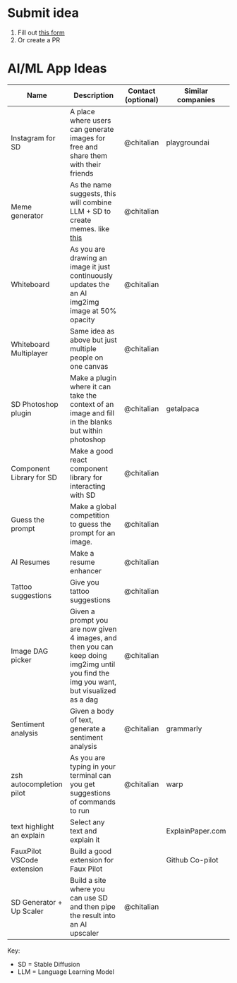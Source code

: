 # Submit idea

1. Fill out [this form](https://docs.google.com/forms/d/e/1FAIpQLSetdQlN91ugLw5PhYHIMPcAVh9mOrjMfemI4u8orrUMaWRIkw/viewform?usp=sf_link)
2. Or create a PR

# AI/ML App Ideas

| Name                       | Description                                                                                                                             | Contact (optional) | Similar companies |
| -------------------------- | --------------------------------------------------------------------------------------------------------------------------------------- | ------------------ | ----------------- |
| Instagram for SD           | A place where users can generate images for free and share them with their friends                                                      | @chitalian         | playgroundai      |
| Meme generator             | As the name suggests, this will combine LLM + SD to create memes. like [this](assets/meme-gen.png)                                      | @chitalian         |                   |
| Whiteboard                 | As you are drawing an image it just continuously updates the an AI img2img image at 50% opacity                                         | @chitalian         |                   |
| Whiteboard Multiplayer     | Same idea as above but just multiple people on one canvas                                                                               | @chitalian         |                   |
| SD Photoshop plugin        | Make a plugin where it can take the context of an image and fill in the blanks but within photoshop                                     | @chitalian         | getalpaca         |
| Component Library for SD   | Make a good react component library for interacting with SD                                                                             | @chitalian         |                   |
| Guess the prompt           | Make a global competition to guess the prompt for an image.                                                                             | @chitalian         |                   |
| AI Resumes                 | Make a resume enhancer                                                                                                                  | @chitalian         |                   |
| Tattoo suggestions         | Give you tattoo suggestions                                                                                                             | @chitalian         |                   |
| Image DAG picker           | Given a prompt you are now given 4 images, and then you can keep doing img2img until you find the img you want, but visualized as a dag | @chitalian         |                   |
| Sentiment analysis         | Given a body of text, generate a sentiment analysis                                                                                     | @chitalian         | grammarly         |
| zsh autocompletion pilot   | As you are typing in your terminal can you get suggestions of commands to run                                                           | @chitalian         | warp              |
| text highlight an explain  | Select any text and explain it                                                                                                          |                    | ExplainPaper.com  |
| FauxPilot VSCode extension | Build a good extension for Faux Pilot                                                                                                   |                    | Github Co-pilot   |
| SD Generator + Up Scaler   | Build a site where you can use SD and then pipe the result into an AI upscaler                                                          | @chitalian         |                   |

Key:

- SD = Stable Diffusion
- LLM = Language Learning Model

